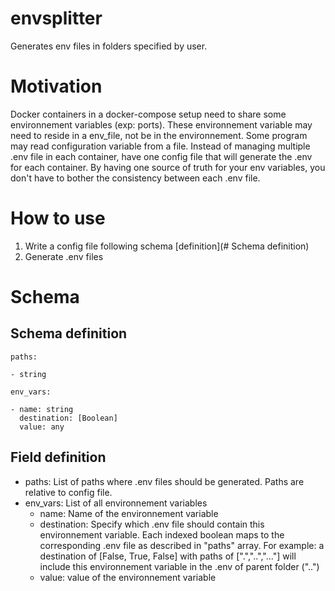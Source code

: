# envsplitter

Generates env files in folders specified by user.

# Motivation

Docker containers in a docker-compose setup need to share some environnement variables (exp: ports). These environnement variable may need to reside in a env_file, not be in the environnement. Some program may read configuration variable from a file. Instead of managing multiple .env file in each container, have one config file that will generate the .env for each container. By having one source of truth for your env variables, you don't have to bother the consistency between each .env file.

# How to use

1. Write a config file following schema [definition](# Schema definition)
2. Generate .env files

# Schema

## Schema definition

```
paths:

- string

env_vars:

- name: string
  destination: [Boolean]
  value: any

```

## Field definition

- paths: List of paths where .env files should be generated. Paths are relative to config file.
- env_vars: List of all environnement variables
  - name: Name of the environnement variable
  - destination: Specify which .env file should contain this environnement variable. Each indexed boolean maps to the corresponding .env file as described in "paths" array. For example: a destination of [False, True, False] with paths of [".","..","..."] will include this environnement variable in the .env of parent folder ("..")
  - value: value of the environnement variable
